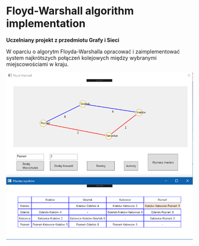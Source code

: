 # Floyd-Warshall algorithm implementation

<b>Uczelniany projekt z przedmiotu Grafy i Sieci</b>

W oparciu o algorytm Floyda-Warshalla opracować i zaimplementować system najkrótszych połączeń kolejowych między wybranymi miejscowościami w kraju.

![Picture](https://github.com/michaelspace/graphproject/blob/master/pic2.png)
